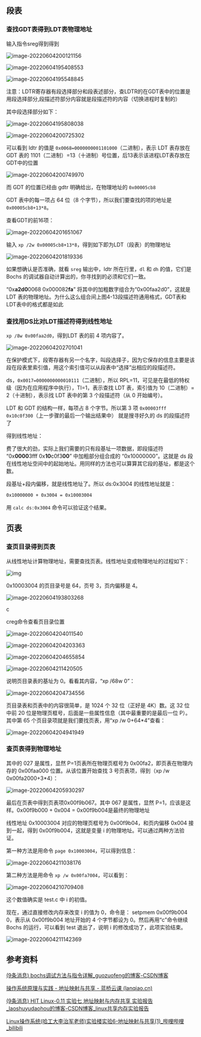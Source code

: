 ## 段表



### 查找GDT表得到LDT表物理地址



输入指令sreg得到得到

![image-20220604200121156](http://fastly.jsdelivr.net/gh/wangyunzhen123/Image@main/img/image-20220604200121156.png)

![image-20220604195408553](http://fastly.jsdelivr.net/gh/wangyunzhen123/Image@main/img/image-20220604195408553.png)

![image-20220604195548845](http://fastly.jsdelivr.net/gh/wangyunzhen123/Image@main/img/image-20220604195548845.png)



注意：LDTR寄存器有段选择部分和段表述部分，查LDTR的在GDT表中的位置是用段选择部分,段描述符部分内容就是段描述符的内容（切换进程时复制的）

其中段选择部分如下：

![image-20220604195808038](http://fastly.jsdelivr.net/gh/wangyunzhen123/Image@main/img/image-20220604195808038.png)

![image-20220604200725302](C:\Users\dell\AppData\Roaming\Typora\typora-user-images\image-20220604200725302.png)

可以看到 ldtr 的值是 `0x0068=0000000001101000`（二进制），表示 LDT 表存放在 GDT 表的 1101（二进制）=13（十进制）号位置，后13表示该进程LDT表存放在GDT中的位置





![image-20220604200749970](http://fastly.jsdelivr.net/gh/wangyunzhen123/Image@main/img/image-20220604200749970.png)





而 GDT 的位置已经由 gdtr 明确给出，在物理地址的 `0x00005cb8`



GDT 表中的每一项占 64 位（8 个字节），所以我们要查找的项的地址是 `0x00005cb8+13*8`。

查看GDT的前16项：

![image-20220604201651067](http://fastly.jsdelivr.net/gh/wangyunzhen123/Image@main/img/image-20220604201651067.png)

输入 `xp /2w 0x00005cb8+13*8`，得到如下即为LDT（段表）的物理地址

![image-20220604201819336](http://fastly.jsdelivr.net/gh/wangyunzhen123/Image@main/img/image-20220604201819336.png)

如果想确认是否准确，就看 `sreg` 输出中，ldtr 所在行里，`dl` 和 `dh` 的值，它们是 Bochs 的调试器自动计算出的，你寻找到的必须和它们一致。



“0x**a2d0**0068 0x000082**fa**” 将其中的加粗数字组合为“0x00faa2d0”，这就是 LDT 表的物理地址。为什么这么组合间上图4-13段描述符通用格式，GDT表和LDT表中的格式都是如此





### 查找用DS比对LDT描述符得到线性地址

`xp /8w 0x00faa2d0`，得到LDT 表的前 4 项内容了。

![image-20220604202701041](http://fastly.jsdelivr.net/gh/wangyunzhen123/Image@main/img/image-20220604202701041.png)



在保护模式下，段寄存器有另一个名字，叫段选择子，因为它保存的信息主要是该段在段表里索引值，用这个索引值可以从段表中“选择”出相应的段描述符。

ds，`0x0017=0000000000010111`（二进制），所以 RPL=11，可见是在最低的特权级（因为在应用程序中执行），TI=1，表示查找 LDT 表，索引值为 10（二进制）= 2（十进制），表示找 LDT 表中的第 3 个段描述符（从 0 开始编号）。

LDT 和 GDT 的结构一样，每项占 8 个字节。所以第 3 项 `0x00003fff 0x10c0f300`（上一步骤的最后一个输出结果中） 就是搜寻好久的 ds 的段描述符了



得到线性地址：

费了很大的劲，实际上我们需要的只有段基址一项数据，即段描述符 “0x**0000**3fff 0x**10**c0f3**00**” 中加粗部分组合成的 “0x10000000”。这就是 ds 段在线性地址空间中的起始地址。用同样的方法也可以算算其它段的基址，都是这个数。

段基址+段内偏移，就是线性地址了。所以 ds:0x3004 的线性地址就是：

```txt
0x10000000 + 0x3004 = 0x10003004
```

用 `calc ds:0x3004` 命令可以验证这个结果。











## 页表



### 查页目录得到页表



从线性地址计算物理地址，需要查找页表。线性地址变成物理地址的过程如下：

![img](https://doc.shiyanlou.com/userid19614labid573time1424086691959)

 0x10003004 的页目录号是 64，页号 3，页内偏移是 4。

![image-20220604193803268](http://fastly.jsdelivr.net/gh/wangyunzhen123/Image@main/img/image-20220604193803268.png)

c



creg命令查看页目录位置

![image-20220604204011540](http://fastly.jsdelivr.net/gh/wangyunzhen123/Image@main/img/image-20220604204011540.png)



![image-20220604204203363](http://fastly.jsdelivr.net/gh/wangyunzhen123/Image@main/img/image-20220604204203363.png)

![image-20220604204655854](C:\Users\dell\AppData\Roaming\Typora\typora-user-images\image-20220604204655854.png)

![image-20220604211420505](C:\Users\dell\AppData\Roaming\Typora\typora-user-images\image-20220604211420505.png)



说明页目录表的基址为 0。看看其内容，“xp /68w 0”：

![image-20220604204734556](http://fastly.jsdelivr.net/gh/wangyunzhen123/Image@main/img/image-20220604204734556.png)

页目录表和页表中的内容很简单，是 1024 个 32 位（正好是 4K）数。这 32 位中前 20 位是物理页框号，后面是一些属性信息（其中最重要的是最后一位 P）。其中第 65 个页目录项就是我们要找页表，用“xp /w 0+64*4”查看：

![image-20220604204941949](http://fastly.jsdelivr.net/gh/wangyunzhen123/Image@main/img/image-20220604204941949.png)



### 查页表得到物理地址

其中的 027 是属性，显然 P=1页表所在物理页框号为 0x00fa2，即页表在物理内存的 0x00faa000 位置。从该位置开始查找 3 号页表项，得到（xp /w 0x00fa2000+3*4）：

![image-20220604205930297](http://fastly.jsdelivr.net/gh/wangyunzhen123/Image@main/img/image-20220604205930297.png)

最后在页表中得到页表项0x00f9b067。其中 067 是属性，显然 P=1，应该是这样。0x00f9b000 + 0x004 = 0x00f9b004是最终的物理地址





线性地址 0x10003004 对应的物理页框号为 0x00f9b04，和页内偏移 0x004 接到一起，得到 0x00f9b004，这就是变量 i 的物理地址。可以通过两种方法验证。

第一种方法是用命令 `page 0x10003004`，可以得到信息：

![image-20220604211038176](http://fastly.jsdelivr.net/gh/wangyunzhen123/Image@main/img/image-20220604211038176.png)

第二种方法是用命令 `xp /w 0x00fa7004`，可以看到：

![image-20220604210709408](http://fastly.jsdelivr.net/gh/wangyunzhen123/Image@main/img/image-20220604210709408.png)

这个数值确实是 test.c 中 i 的初值。

现在，通过直接修改内存来改变 i 的值为 0，命令是： setpmem 0x00f9b004  0，表示从 0x00f9b004 地址开始的 4 个字节都设为 0。然后再用“c”命令继续 Bochs 的运行，可以看到 test 退出了，说明 i 的修改成功了，此项实验结束。

![image-20220604211142369](http://fastly.jsdelivr.net/gh/wangyunzhen123/Image@main/img/image-20220604211142369.png)







## 参考资料

[(9条消息) bochs调试方法与指令详解_guozuofeng的博客-CSDN博客](https://blog.csdn.net/guozuofeng/article/details/102646618)

[操作系统原理与实践 - 地址映射与共享 - 蓝桥云课 (lanqiao.cn)](https://www.lanqiao.cn/courses/115/learning/?id=573)

[(9条消息) HIT Linux-0.11 实验七 地址映射与内存共享 实验报告_laoshuyudaohou的博客-CSDN博客_linux共享内存实验报告](https://blog.csdn.net/laoshuyudaohou/article/details/103843023)

[Linux操作系统(哈工大李治军老师)实验楼实验6-地址映射与共享(1)_哔哩哔哩_bilibili](https://www.bilibili.com/video/BV1Ph411q7P5?spm_id_from=333.999.0.0)